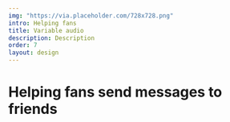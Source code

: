 ```yaml
---
img: "https://via.placeholder.com/728x728.png"
intro: Helping fans
title: Variable audio
description: Description
order: 7
layout: design
---
```

<div class="text">
  <h1>Helping fans send messages to friends</h1>
</div>
